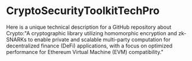 # CryptoSecurityToolkitTechPro
Here is a unique technical description for a GitHub repository about Crypto:"A cryptographic library utilizing homomorphic encryption and zk-SNARKs to enable private and scalable multi-party computation for decentralized finance (DeFi) applications, with a focus on optimized performance for Ethereum Virtual Machine (EVM) compatibility."
